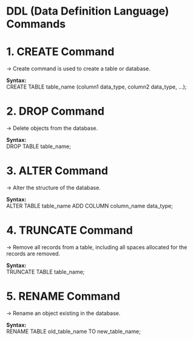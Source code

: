 # DDL (Data Definition Language) Commands

# 1. CREATE Command

-> Create command is used to create a table or database.<br>

<b>Syntax: </b><br>
CREATE TABLE table_name (column1 data_type, column2 data_type, ...); 

# 2. DROP Command

-> Delete objects from the database.<br>

<b>Syntax: </b><br>
DROP TABLE table_name;

# 3. ALTER Command

-> Alter the structure of the database.<br>

<b>Syntax: </b><br>
ALTER TABLE table_name ADD COLUMN column_name data_type;

# 4. TRUNCATE Command

-> Remove all records from a table, including all spaces allocated for the records are removed.<br>

<b>Syntax: </b><br>
TRUNCATE TABLE table_name;

# 5. RENAME Command

-> Rename an object existing in the database.

<b>Syntax: </b><br>
RENAME TABLE old_table_name TO new_table_name;